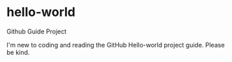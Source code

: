 # hello-world

Github Guide Project


I'm new to coding and reading the GitHub Hello-world project guide. Please be kind.

